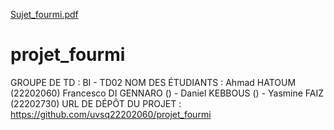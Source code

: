 [Sujet_fourmi.pdf](https://github.com/uvsq22202060/projet_fourmi/files/10853209/Sujet_fourmi.pdf)
# projet_fourmi

GROUPE DE TD : BI - TD02 
NOM DES ÉTUDIANTS : Ahmad HATOUM (22202060) Francesco DI GENNARO () - Daniel KEBBOUS () - Yasmine FAIZ (22202730) 
URL DE DÉPÔT DU PROJET : https://github.com/uvsq22202060/projet_fourmi
